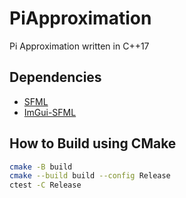 # PiApproximation

Pi Approximation written in C++17

## Dependencies

- [SFML](https://github.com/SFML/SFML)
- [ImGui-SFML](https://github.com/SFML/imgui-sfml)

## How to Build using CMake

```bash
cmake -B build
cmake --build build --config Release
ctest -C Release
```
